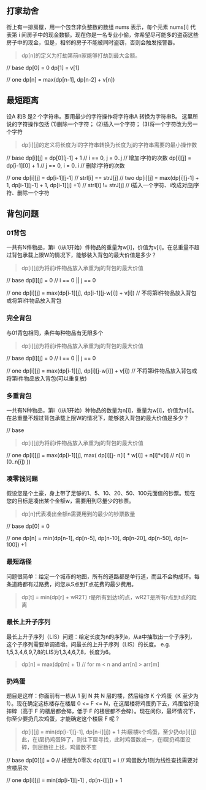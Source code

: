 ## 打家劫舍
街上有一排房屋，用一个包含非负整数的数组 nums 表示，每个元素 nums[i] 代表第 i 间房子中的现金数额。现在你是一名专业小偷，你希望尽可能多的盗窃这些房子中的现金，但是，相邻的房子不能被同时盗窃，否则会触发报警器。

> dp[n]的定义为打劫第前n家能够打劫到最大金额。

// base
dp[0] = 0
dp[1] = v[1]

// one
dp[n] = max(dp[n-1], dp[n-2] + v[n]) 

## 最短距离
设A 和B 是2 个字符串。要用最少的字符操作将字符串A 转换为字符串B。
这里所说的字符操作包括
(1)删除一个字符；
(2)插入一个字符；
(3)将一个字符改为另一个字符

> dp[i][j]的定义将长度为i的字符串转换为长度为j的字符串需要的最小操作数

// base
dp[i][j] = dp[0][j-1] + 1 // i == 0, j = 0..j // 增加i字符的次数
dp[i][j] = dp[i-1][0] + 1 // j == 0, i = 0..i // 删除i字符的次数

// one
dp[i][j] = dp[i-1][j-1]   // strI[i] == strJ[j]
// two
dp[i][j] = max(dp[i][j-1] + 1, dp[i-1][j-1] + 1, dp[i-1][j] +1) // strI[i] != strJ[j] // i插入一个字符、i改成对应j字符、删除一个字符

## 背包问题

### 01背包
一共有N件物品，第i（i从1开始）件物品的重量为w[i]，价值为v[i]。在总重量不超过背包承载上限W的情况下，能够装入背包的最大价值是多少？

> dp[i][j]为将前i件物品放入承重为j的背包的最大价值

// base
dp[i][j] = 0 // i == 0 || j == 0

// one
dp[i][j] = max(dp[i-1][j], dp[i-1][j-w[i]] + v[i]) // 不将第i件物品放入背包或将第i件物品放入背包 


### 完全背包
与01背包相同，条件每种物品有无限多个

> dp[i][j]为将前i件物品放入承重为j的背包的最大价值

// base
dp[i][j] = 0 // i == 0 || j == 0

// one
dp[i][j] = max(dp[i-1][j], dp[i][j-w[i]] + v[i]) // 不将第i件物品放入背包或将第i件物品放入背包(可以重复放) 

### 多重背包
一共有N种物品，第i（i从1开始）种物品的数量为n[i]，重量为w[i]，价值为v[i]。在总重量不超过背包承载上限W的情况下，能够装入背包的最大价值是多少？

// base
>dp[i][j]为将前i件物品放入承重为j的背包的最大价值

// one
dp[i][j] = max(dp[i-1][j], max(
    dp[i][j- n[i] * w[i]] + n[i]*v[i] // n[i] in (0..n[i])
))

### 凑零钱问题
假设您是个土豪，身上带了足够的1、5、10、20、50、100元面值的钞票。现在您的目标是凑出某个金额w，需要用到尽量少的钞票。

> dp[n]代表凑出金额n需要用到的最少的钞票数量

// base
dp[0] = 0

// one
dp[n] = min(dp[n-1], dp[n-5], dp[n-10], dp[n-20], dp[n-50], dp[n-100]) +1

### 最短路径
问题很简单：给定一个城市的地图，所有的道路都是单行道，而且不会构成环。每条道路都有过路费，问您从S点到T点花费的最少费用。

> dp[t] = min(dp[r] + wR2T) r是所有到达t的点，wR2T是所有r点到t点的距离

### 最长上升子序列
最长上升子序列（LIS）问题：给定长度为n的序列a，从a中抽取出一个子序列，这个子序列需要单调递增。问最长的上升子序列（LIS）的长度。
e.g. 1,5,3,4,6,9,7,8的LIS为1,3,4,6,7,8，长度为6。

> dp[n] = max(dp[m] + 1)  // for m < n  and arr[n] > arr[m]

### 扔鸡蛋

题目是这样：你面前有一栋从 1 到 N 共 N 层的楼，然后给你 K 个鸡蛋（K 至少为 1）。现在确定这栋楼存在楼层 0 <= F <= N，在这层楼将鸡蛋扔下去，鸡蛋恰好没摔碎（高于 F 的楼层都会碎，低于 F 的楼层都不会碎）。现在问你，最坏情况下，你至少要扔几次鸡蛋，才能确定这个楼层 F 呢？


> dp[i][j] = min(dp[i-1][j-1], dp[n-i][j]) + 1  共i层楼k个鸡蛋，至少扔dp[i][j]此，在i层扔鸡蛋碎了，则往下层寻找，此时鸡蛋数减一，在i层扔鸡蛋没碎，则层数往上找，鸡蛋数不变

// base
dp[0][j] = 0  // 楼层为0零次
dp[i][1] = i  // 鸡蛋数为1则为线性查找需要对应楼层次

// one
dp[i][j] = min(dp[i-1][j-1] , dp[n-i][j]) + 1

